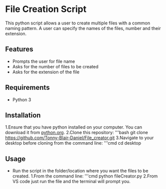 # File Creation Script
This python script allows a user to create multiple files with a common naming pattern.
A user can specify the names of the files, number and their extension.
## Features
- Prompts the user for file name
- Asks for the number of files to be created
- Asks for the extension of the file
## Requirements
- Python 3
## Installation
1.Ensure that you have python installed on your computer. You can download it from [python.org](https://www.python.org/downloads/).
2.Clone this repository:
  '''bash
  git clone https://github.com/Tonny-Blair-Daniel/File_creator.git
3.Navigate to your desktop before cloning from the command line:
   '''cmd
   cd desktop
## Usage
- Run the script in the folder/location where you want the files to be created.
1.From the command line:
  '''cmd
  python fileCreator.py
2.From VS code just run the file and the terminal will prompt you.
